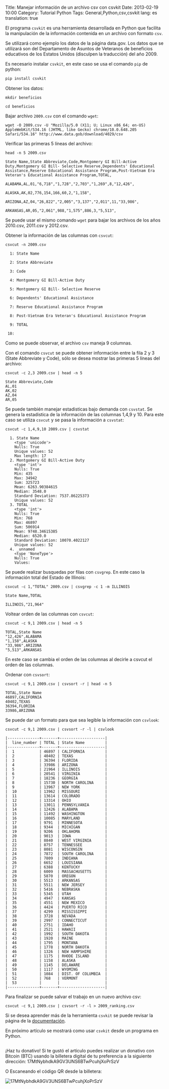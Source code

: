 Title: Manejar información de un archivo csv con csvkit
Date: 2013-02-19 10:00
Category: Tutorial Python
Tags: General,Python,csv,csvkit
lang: es
translation: true

El programa `csvkit` es una herramienta desarrollada en Python que facilita la manipulación de la información contenida en un archivo con formato `csv`.

Se utilizará como ejemplo los datos de la página data.gov. Los datos que se utilizará son del Departamento de Asuntos de Veteranos de beneficios educativos de los Estatos Unidos (disculpen la traducción) del año 2009.

Es necesario instalar `csvkit`, en este caso se usa el comando `pip` de python:  
```python
pip install csvkit
```
Obtener los datos:
```
mkdir beneficios

cd beneficios 
```
Bajar archivo `2009.csv` con el comando `wget`:
```
wget -O 2009.csv -U "Mozilla/5.0 (X11; U; Linux x86_64; en-US) AppleWebKit/534.16 (JHTML, like Gecko) chrome/10.0.648.205 Safari/534.16" http://www.data.gob/download/4029/csv 
```
Verificar las primeras 5 líneas del archivo:
```
head -n 5 2009.csv 

State Name,State Abbreviate,Code,Montgomery GI Bill-Active Duty,Montgomery GI Bill- Selective Reserve,Dependents' Educational Assistance,Reserve Educational Assistance Program,Post-Vietnam Era Veteran's Educational Assistance Program,TOTAL,

ALABAMA,AL,01,"6,718","1,728","2,703","1,269",8,"12,426",

ALASKA,AK,02,776,154,166,60,2,"1,158",

ARIZONA,AZ,04,"26,822","2,005","3,137","2,011",11,"33,986",

ARKANSAS,AR,05,"2,061",988,"1,575",886,3,"5,513",
```
Se puede usar el mismo comando `wget` para bajar los archivos de los años 2010.csv, 2011.csv y 2012.csv.

Obtener la información de las columnas con `csvcut`:
```
csvcut -n 2009.csv

  1: State Name

  2: State Abbreviate

  3: Code

  4: Montgomery GI Bill-Active Duty

  5: Montgomery GI Bill- Selective Reserve

  6: Dependents' Educational Assistance

  7: Reserve Educational Assistance Program

  8: Post-Vietnam Era Veteran's Educational Assistance Program

  9: TOTAL

 10: 
```

Como se puede observar, el archivo `csv` maneja 9 columnas. 

Con el comando `csvcut` se puede obtener información entre la fila 2 y 3 (State Abbreviate y Code), sólo se desea mostrar las primeras 5 líneas del archivo: 
```
csvcut -c 2,3 2009.csv | head -n 5

State Abbreviate,Code
AL,01
AK,02
AZ,04
AR,05
```

Se puede también manejar estadisticas bajo demanda con `csvstat`. Se genera la estadistica de la información de las columnas 1,4,9 y 10. Para este caso se utiliza `csvcut` y se pasa la información a `csvstat`:
```
csvcut -c 1,4,9,10 2009.csv | csvstat

  1. State Name
	<type 'unicode'>
	Nulls: True
	Unique values: 52
	Max length: 17
  2. Montgomery GI Bill-Active Duty
	<type 'int'>
	Nulls: True
	Min: 435
	Max: 34942
	Sum: 325723
	Mean: 6263.90384615
	Median: 3548.0
	Standard Deviation: 7537.86225373
	Unique values: 52
  3. TOTAL
	<type 'int'>
	Nulls: True
	Min: 768
	Max: 46897
	Sum: 506914
	Mean: 9748.34615385
	Median: 6520.0
	Standard Deviation: 10070.4022127
	Unique values: 52
  4. _unnamed
	<type 'NoneType'>
	Nulls: True
	Values: 
```

Se puede realizar busquedas por filas con `csvgrep`. En este caso la información total del Estado de Illinois:
```
csvcut -c 1,"TOTAL" 2009.csv | csvgrep -c 1 -m ILLINOIS

State Name,TOTAL

ILLINOIS,"21,964"
```

Voltear orden de las columnas con `csvcut`: 
```
csvcut -c 9,1 2009.csv | head -n 5

TOTAL,State Name
"12,426",ALABAMA
"1,158",ALASKA
"33,986",ARIZONA
"5,513",ARKANSAS
```
En este caso se cambia el orden de las columnas al decirle a csvcut el orden de las columnas. 

Ordenar con `csvsort`: 
```
csvcut -c 9,1 2009.csv | csvsort -r | head -n 5

TOTAL,State Name
46897,CALIFORNIA
40402,TEXAS
36394,FLORIDA
33986,ARIZONA
```
Se puede dar un formato para que sea legible la información con `csvlook`:
```
csvcut -c 9,1 2009.csv | csvsort -r -l | csvlook

|--------------+-------+--------------------|
|  line_number | TOTAL | State Name         |
|--------------+-------+--------------------|
|  1           | 46897 | CALIFORNIA         |
|  2           | 40402 | TEXAS              |
|  3           | 36394 | FLORIDA            |
|  4           | 33986 | ARIZONA            |
|  5           | 21964 | ILLINOIS           |
|  6           | 20541 | VIRGINIA           |
|  7           | 18236 | GEORGIA            |
|  8           | 15730 | NORTH CAROLINA     |
|  9           | 13967 | NEW YORK           |
|  10          | 13962 | MISSOURI           |
|  11          | 13614 | COLORADO           |
|  12          | 13314 | OHIO               |
|  13          | 13011 | PENNSYLVANIA       |
|  14          | 12426 | ALABAMA            |
|  15          | 11492 | WASHINGTON         |
|  16          | 10085 | MARYLAND           |
|  17          | 9791  | MINNESOTA          |
|  18          | 9344  | MICHIGAN           |
|  19          | 9206  | OKLAHOMA           |
|  20          | 9013  | IOWA               |
|  21          | 8840  | WEST VIRGINIA      |
|  22          | 8757  | TENNESSEE          |
|  23          | 8081  | WISCONSIN          |
|  24          | 7872  | SOUTH CAROLINA     |
|  25          | 7809  | INDIANA            |
|  26          | 6652  | LOUISIANA          |
|  27          | 6388  | KENTUCKY           |
|  28          | 6009  | MASSACHUSETTS      |
|  29          | 5870  | OREGON             |
|  30          | 5513  | ARKANSAS           |
|  31          | 5511  | NEW JERSEY         |
|  32          | 5416  | NEBRASKA           |
|  33          | 5345  | UTAH               |
|  34          | 4947  | KANSAS             |
|  35          | 4551  | NEW MEXICO         |
|  36          | 4424  | PUERTO RICO        |
|  37          | 4299  | MISSISSIPPI        |
|  38          | 3728  | NEVADA             |
|  39          | 2997  | CONNECTICUT        |
|  40          | 2751  | IDAHO              |
|  41          | 2521  | HAWAII             |
|  42          | 1992  | SOUTH DAKOTA       |
|  43          | 1920  | MAINE              |
|  44          | 1795  | MONTANA            |
|  45          | 1778  | NORTH DAKOTA       |
|  46          | 1326  | NEW HAMPSHIRE      |
|  47          | 1175  | RHODE ISLAND       |
|  48          | 1158  | ALASKA             |
|  49          | 1145  | DELAWARE           |
|  50          | 1117  | WYOMING            |
|  51          | 1084  | DIST. OF COLUMBIA  |
|  52          | 768   | VERMONT            |
|  53          |       |                    |
|--------------+-------+--------------------|
```

Para finalizar se puede salvar el trabajo en un nuevo archivo csv:
```
csvcut -c 9,1 2009.csv | csvsort -r -l > 2009_ranking.csv
```

 Si se desea aprender más de la herramienta `csvkit` se puede revisar la página de la [documentación](https://csvkit.readthedocs.io/en/latest/index.html). 

En próximo artículo se mostrará como usar `csvkit` desde un programa en Python.

##  ##
¡Haz tu donativo!
Si te gustó el artículo puedes realizar un donativo con Bitcoin (BTC)
usando la billetera digital de tu preferencia a la siguiente
dirección: 17MtNybhdkA9GV3UNS6BTwPcuhjXoPrSzV

O Escaneando el código QR desde la billetera:

![17MtNybhdkA9GV3UNS6BTwPcuhjXoPrSzV](./images/17MtNybhdkA9GV3UNS6BTwPcuhjXoPrSzV.png)